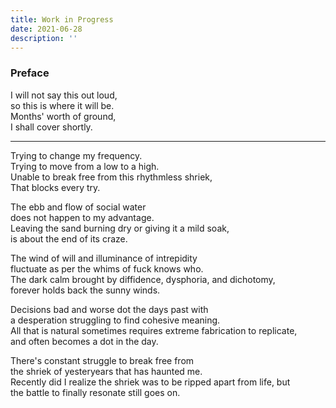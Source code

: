 ```yaml
---
title: Work in Progress
date: 2021-06-28
description: ''
---
```


### Preface
I will not say this out loud,\
so this is where it will be.\
Months' worth of ground,\
I shall cover shortly.

---

Trying to change my frequency.\
Trying to move from a low to a high.\
Unable to break free from this rhythmless shriek,\
That blocks every try.

The ebb and flow of social water\
does not happen to my advantage.\
Leaving the sand burning dry or giving it a mild soak,\
is about the end of its craze.

The wind of will and illuminance of intrepidity\
fluctuate as per the whims of fuck knows who.\
The dark calm brought by diffidence, dysphoria, and dichotomy,\
forever holds back the sunny winds.

Decisions bad and worse dot the days past with\
a desperation struggling to find cohesive meaning.\
All that is natural sometimes requires extreme fabrication to replicate,\
and often becomes a dot in the day.

There's constant struggle to break free from\
the shriek of yesteryears that has haunted me.\
Recently did I realize the shriek was to be ripped apart from life, but\
the battle to finally resonate still goes on.
